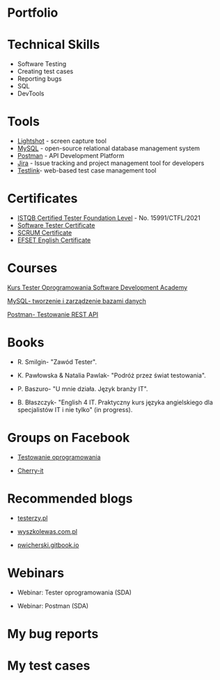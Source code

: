 # Portfolio
# Technical Skills
* Software Testing
* Creating test cases
* Reporting bugs
* SQL
* DevTools

# Tools
* [Lightshot](https://app.prntscr.com/pl/) - screen capture tool
* [MySQL](https://www.mysql.com/) -  open-source relational database management system
* [Postman](https://www.postman.com/) - API Development Platform
* [Jira](https://www.atlassian.com/) - Issue tracking and project management tool for developers
* [Testlink](https://testlink.org/)-  web-based test case management tool

# Certificates
* [ISTQB Certified Tester Foundation Level](https://www.gasq.org/en/certification/check-a-certificate.html) - No. 15991/CTFL/2021
* [Software Tester Certificate](https://app.diplomasafe.com/pl-PL/diploma/dc50e0078a13ba4b68fe5e41de4598aef368f2b34/tester-oprogramowania)
* [SCRUM Certificate](https://app.diplomasafe.com/pl-PL/diploma/dd9f20ec18825a0f08374997ac92ddcb42b461a8e/scrum)
* [EFSET English Certificate](https://www.efset.org/cert/1F9BsT)
# Courses
[Kurs Tester Oprogramowania Software Development Academy](https://app.diplomasafe.com/pl-PL/diploma/dc50e0078a13ba4b68fe5e41de4598aef368f2b34/tester-oprogramowania)

[MySQL- tworzenie i zarządzenie bazami danych](https://www.udemy.com/certificate/UC-2448968d-3cf7-4f3c-9faa-214e79897cf4/)

[Postman- Testowanie REST API](https://www.udemy.com/certificate/UC-a23d1c12-db1c-44b9-aeaa-8274ce6b57fc/)

# Books
* R. Smilgin- "Zawód Tester".

* K. Pawłowska & Natalia Pawlak- "Podróż przez świat testowania".

* P. Baszuro- "U mnie działa. Język branży IT".

* B. Błaszczyk- "English 4 IT. Praktyczny kurs języka angielskiego dla specjalistów IT i nie tylko" (in progress).
# Groups on Facebook
* [Testowanie oprogramowania](https://www.facebook.com/groups/141683635854223)

* [Cherry-it](https://www.facebook.com/Cherry-it-1876989569282481)
# Recommended blogs
* [testerzy.pl](https://testerzy.pl/)

* [wyszkolewas.com.pl](https://www.wyszkolewas.com.pl/)

* [pwicherski.gitbook.io](https://pwicherski.gitbook.io/testowanie-oprogramowania/)

# Webinars
* Webinar: Tester oprogramowania (SDA)

* Webinar: Postman (SDA)

# My bug reports

# My test cases


